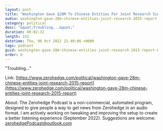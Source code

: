 ```yaml
---
layout: post
title: "Washington Gave $28M To Chinese Entities For Joint Research Since 2015: Report"
audio: washington-gave-28m-chinese-entities-joint-research-2015-report-0
category: political
desc: "&quot;Troubling...&quot;"
duration: 00:02:32
length: 152
datetime: Thu, 06 Oct 2022 21:40:00 +0000
tags: podcast
guid: washington-gave-28m-chinese-entities-joint-research-2015-report-0
order: 0
---
```

&quot;Troubling...&quot;

Link: [https://www.zerohedge.com/political/washington-gave-28m-chinese-entities-joint-research-2015-report](https://www.zerohedge.com/political/washington-gave-28m-chinese-entities-joint-research-2015-report)

About: The Zerohedge Podcast is a non-commercial, automated program, designed to give people a way to get news from Zerohedge in an audio format.  I am actively working on tweaking and improving the setup to create a better listening experience (September 2022).  Suggestions are welcome: [zerohedgePodcast@outlook.com](mailto:zerohedgePodcast@outlook.com)